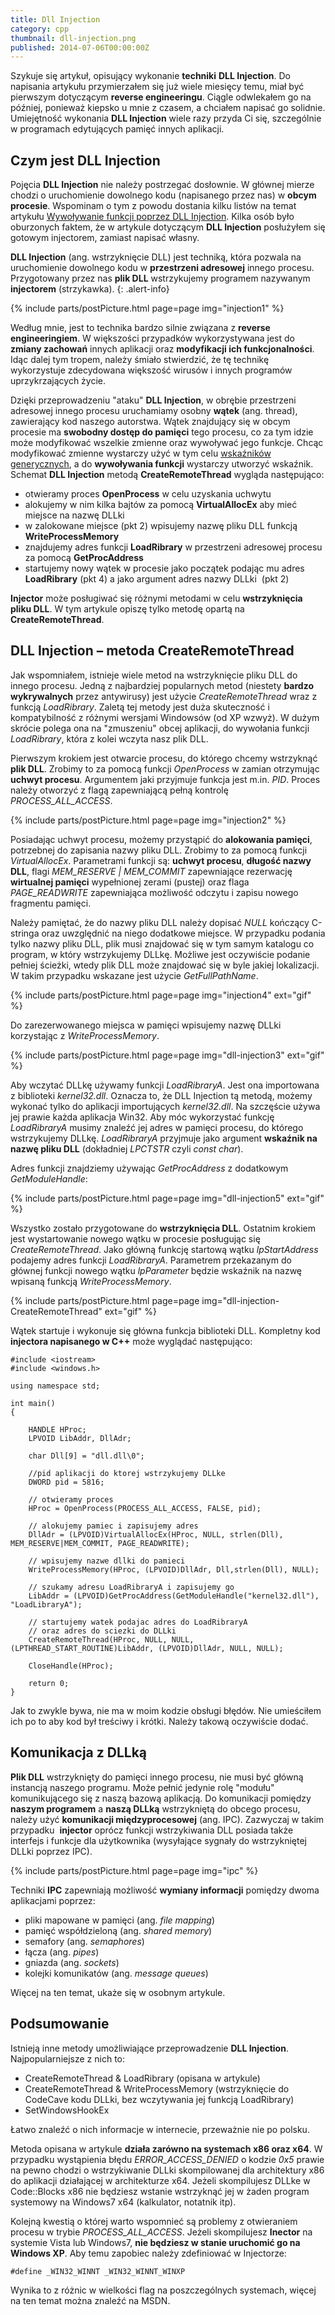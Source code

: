 ```yaml
---
title: Dll Injection
category: cpp
thumbnail: dll-injection.png
published: 2014-07-06T00:00:00Z
---
```

Szykuje się artykuł, opisujący wykonanie **techniki** **DLL Injection**. Do napisania artykułu przymierzałem się już wiele miesięcy temu, miał być pierwszym dotyczącym **reverse engineeringu**. Ciągle odwlekałem go na później, ponieważ kiepsko u mnie z czasem, a chciałem napisać go solidnie. Umiejętność wykonania **DLL Injection** wiele razy przyda Ci się, szczególnie w programach edytujących pamięć innych aplikacji.

<!--more-->

## Czym jest DLL Injection

Pojęcia **DLL Injection** nie należy postrzegać dosłownie. W głównej mierze chodzi o uruchomienie dowolnego kodu (napisanego przez nas) w **obcym procesie**. Wspominam o tym z powodu dostania kilku listów na temat artykułu [Wywoływanie funkcji poprzez DLL Injection](/cpp/dll-injection-wywolywanie-funkcji/). Kilka osób było oburzonych faktem, że w artykule dotyczącym **DLL Injection** posłużyłem się gotowym injectorem, zamiast napisać własny.

**DLL Injection** (ang. wstrzyknięcie DLL) jest techniką, która pozwala na uruchomienie dowolnego kodu w **przestrzeni adresowej** innego procesu. Przygotowany przez nas **plik DLL** wstrzykujemy programem nazywanym **injectorem** (strzykawka).
{: .alert-info} 

{% include parts/postPicture.html page=page img="injection1" %}

Według mnie, jest to technika bardzo silnie związana z **reverse engineeringiem**. W większości przypadków wykorzystywana jest do **zmiany zachowań** innych aplikacji oraz **modyfikacji ich funkcjonalności**. Idąc dalej tym tropem, należy śmiało stwierdzić, że tę technikę wykorzystuje zdecydowana większość wirusów i innych programów uprzykrzających życie.

Dzięki przeprowadzeniu "ataku" **DLL Injection**, w obrębie przestrzeni adresowej innego procesu uruchamiamy osobny **wątek** (ang. thread), zawierający kod naszego autorstwa. Wątek znajdujący się w obcym procesie ma **swobodny dostęp do pamięci** tego procesu, co za tym idzie może modyfikować wszelkie zmienne oraz wywoływać jego funkcje. Chcąc modyfikować zmienne wystarczy użyć w tym celu [wskaźników generycznych](/cpp/odczytywanie-pamieci-wskaznikami-generycznymi/), a do **wywoływania funkcji** wystarczy utworzyć wskaźnik. Schemat **DLL Injection** metodą **CreateRemoteThread** wygląda następująco:

- otwieramy proces **OpenProcess** w celu uzyskania uchwytu
- alokujemy w nim kilka bajtów za pomocą **VirtualAllocEx** aby mieć miejsce na nazwę DLLki
- w zalokowane miejsce (pkt 2) wpisujemy nazwę pliku DLL funkcją **WriteProcessMemory**
- znajdujemy adres funkcji **LoadRibrary** w przestrzeni adresowej procesu za pomocą **GetProcAddress**
- startujemy nowy wątek w procesie jako początek podając mu adres **LoadRibrary** (pkt 4) a jako argument adres nazwy DLLki  (pkt 2)

**Injector** może posługiwać się różnymi metodami w celu **wstrzyknięcia pliku DLL**. W tym artykule opiszę tylko metodę opartą na **CreateRemoteThread**.

## DLL Injection &#8211; metoda CreateRemoteThread

Jak wspomniałem, istnieje wiele metod na wstrzyknięcie pliku DLL do innego procesu. Jedną z najbardziej popularnych metod (niestety **bardzo wykrywalnych** przez antywirusy) jest użycie *CreateRemoteThread* wraz z funkcją *LoadRibrary*. Zaletą tej metody jest duża skuteczność i kompatybilność z różnymi wersjami Windowsów (od XP wzwyż). W dużym skrócie polega ona na "zmuszeniu" obcej aplikacji, do wywołania funkcji *LoadRibrary*, która z kolei wczyta nasz plik DLL.

Pierwszym krokiem jest otwarcie procesu, do którego chcemy wstrzyknąć **plik DLL**. Zrobimy to za pomocą funkcji *OpenProcess* w zamian otrzymując **uchwyt procesu**. Argumentem jaki przyjmuje funkcja jest m.in. *PID*. Proces należy otworzyć z flagą zapewniającą pełną kontrolę *PROCESS_ALL_ACCESS*.

{% include parts/postPicture.html page=page img="injection2" %}

Posiadając uchwyt procesu, możemy przystąpić do **alokowania pamięci**, potrzebnej do zapisania nazwy pliku DLL. Zrobimy to za pomocą funkcji *VirtualAllocEx*. Parametrami funkcji są: **uchwyt procesu**, **długość nazwy DLL**, flagi *MEM_RESERVE \| MEM_COMMIT* zapewniające rezerwację **wirtualnej pamięci** wypełnionej zerami (pustej) oraz flaga *PAGE_READWRITE* zapewniająca możliwość odczytu i zapisu nowego fragmentu pamięci.

Należy pamiętać, że do nazwy pliku DLL należy dopisać *NULL* kończący C-stringa oraz uwzględnić na niego dodatkowe miejsce. W przypadku podania tylko nazwy pliku DLL, plik musi znajdować się w tym samym katalogu co program, w który wstrzykujemy DLLkę. Możliwe jest oczywiście podanie pełniej ścieżki, wtedy plik DLL może znajdować się w byle jakiej lokalizacji. W takim przypadku wskazane jest użycie *GetFullPathName*.

{% include parts/postPicture.html page=page img="injection4" ext="gif" %}

Do zarezerwowanego miejsca w pamięci wpisujemy nazwę DLLki korzystając z *WriteProcessMemory*.

{% include parts/postPicture.html page=page img="dll-injection3" ext="gif" %}

Aby wczytać DLLkę używamy funkcji *LoadRibraryA*. Jest ona importowana z biblioteki *kernel32.dll*. Oznacza to, że DLL Injection tą metodą, możemy wykonać tylko do aplikacji importujących *kernel32.dll*. Na szczęście używa jej prawie każda aplikacja Win32. Aby móc wykorzystać funkcję *LoadRibraryA* musimy znaleźć jej adres w pamięci procesu, do którego wstrzykujemy DLLkę. *LoadRibraryA* przyjmuje jako argument **wskaźnik na nazwę pliku DLL** (dokładniej *LPCTSTR* czyli *const char*).

Adres funkcji znajdziemy używając *GetProcAddress* z dodatkowym *GetModuleHandle*:

{% include parts/postPicture.html page=page img="dll-injection5" ext="gif" %}

Wszystko zostało przygotowane do **wstrzyknięcia DLL**. Ostatnim krokiem jest wystartowanie nowego wątku w procesie posługując się *CreateRemoteThread*. Jako główną funkcję startową wątku *lpStartAddress* podajemy adres funkcji *LoadRibraryA*. Parametrem przekazanym do głównej funkcji nowego wątku *lpParameter* będzie wskaźnik na nazwę wpisaną funkcją *WriteProcessMemory*.

{% include parts/postPicture.html page=page img="dll-injection-CreateRemoteThread" ext="gif" %}

Wątek startuje i wykonuje się główna funkcja biblioteki DLL. Kompletny kod **injectora napisanego w C++** może wyglądać następująco:

	#include <iostream>
	#include <windows.h>
	
	using namespace std;
	
	int main()
	{
	    
	    HANDLE HProc;
	    LPVOID LibAddr, DllAdr;
	    
	    char Dll[9] = "dll.dll\0";
	    
	    //pid aplikacji do ktorej wstrzykujemy DLLke
	    DWORD pid = 5816;
	    
	    // otwieramy proces
	    HProc = OpenProcess(PROCESS_ALL_ACCESS, FALSE, pid);
	    
	    // alokujemy pamiec i zapisujemy adres
	    DllAdr = (LPVOID)VirtualAllocEx(HProc, NULL, strlen(Dll), MEM_RESERVE|MEM_COMMIT, PAGE_READWRITE);
	    
	    // wpisujemy nazwe dllki do pamieci
	    WriteProcessMemory(HProc, (LPVOID)DllAdr, Dll,strlen(Dll), NULL);
	    
	    // szukamy adresu LoadRibraryA i zapisujemy go
	    LibAddr = (LPVOID)GetProcAddress(GetModuleHandle("kernel32.dll"), "LoadLibraryA");
	    
	    // startujemy watek podajac adres do LoadRibraryA
	    // oraz adres do sciezki do DLLki
	    CreateRemoteThread(HProc, NULL, NULL, (LPTHREAD_START_ROUTINE)LibAddr, (LPVOID)DllAdr, NULL, NULL);
	    
	    CloseHandle(HProc);
	    
	    return 0;
	}

Jak to zwykle bywa, nie ma w moim kodzie obsługi błędów. Nie umieściłem ich po to aby kod był treściwy i krótki. Należy takową oczywiście dodać.

## Komunikacja z DLLką

**Plik DLL** wstrzyknięty do pamięci innego procesu, nie musi być główną instancją naszego programu. Może pełnić jedynie rolę "modułu" komunikującego się z naszą bazową aplikacją. Do komunikacji pomiędzy **naszym programem** a **naszą DLLką** wstrzykniętą do obcego procesu, należy użyć **komunikacji międzyprocesowej** (ang. IPC). Zazwyczaj w takim przypadku  **injector** oprócz funkcji wstrzykiwania DLL posiada także interfejs i funkcje dla użytkownika (wysyłające sygnały do wstrzykniętej DLLki poprzez IPC).

{% include parts/postPicture.html page=page img="ipc" %}

Techniki **IPC** zapewniają możliwość **wymiany informacji** pomiędzy dwoma aplikacjami poprzez:

- pliki mapowane w pamięci (ang. *file mapping*)
- pamięć współdzieloną (ang. *shared memory*)
- semafory (ang. *semaphores*)
- łącza (ang. *pipes*)
- gniazda (ang. *sockets*)
- kolejki komunikatów (ang. *message queues*)

Więcej na ten temat, ukaże się w osobnym artykule.

## Podsumowanie

Istnieją inne metody umożliwiające przeprowadzenie **DLL Injection**. Najpopularniejsze z nich to:

- CreateRemoteThread & LoadRibrary (opisana w artykule)
- CreateRemoteThread & WriteProcessMemory (wstrzyknięcie do CodeCave kodu DLLki, bez wczytywania jej funkcją LoadRibrary)
- SetWindowsHookEx

Łatwo znaleźć o nich informacje w internecie, przeważnie nie po polsku.

Metoda opisana w artykule **działa zarówno na systemach x86 oraz x64**. W przypadku wystąpienia błędu *ERROR_ACCESS_DENIED* o kodzie *0x5* prawie na pewno chodzi o wstrzykiwanie DLLki skompilowanej dla architektury x86 do aplikacji działającej w architekturze x64. Jeżeli skompilujesz DLLke w Code::Blocks x86 nie będziesz wstanie wstrzyknąć jej w żaden program systemowy na Windows7 x64 (kalkulator, notatnik itp).

Kolejną kwestią o której warto wspomnieć są problemy z otwieraniem procesu w trybie *PROCESS_ALL_ACCESS*. Jeżeli skompilujesz **Inector** na systemie Vista lub Windows7, **nie będziesz w stanie uruchomić go na Windows XP**. Aby temu zapobiec należy zdefiniować w Injectorze:

	#define _WIN32_WINNT _WIN32_WINNT_WINXP

Wynika to z różnic w wielkości flag na poszczególnych systemach, więcej na ten temat można znaleźć na MSDN.
